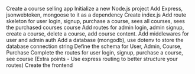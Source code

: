 Create a course selling app
Initialize a new Node.js project
Add Express, jsonwebtoken, mongoose to it as a dependency
Create index.js
Add route skeleton for user login, signup, purchase a course, sees all courses, sees the purchased courses course
Add routes for admin login, admin signup, create a course, delete a course, add course content.
Add middlewares for user and admin auth
Add a database (mongodb), use dotenv to store the database connection string
Define the schema for User, Admin, Course, Purchase
Complete the routes for user login, signup, purchase a course, see course (Extra points - Use express routing to better structure your routes)
Create the frontend
